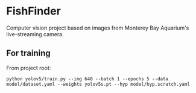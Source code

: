 # FishFinder
Computer vision project based on images from Monterey Bay Aquarium's live-streaming camera.

## For training

From project root:

`python yolov5/train.py --img 640 --batch 1 --epochs 5 --data model/dataset.yaml --weights yolov5s.pt --hyp model/hyp.scratch.yaml`
